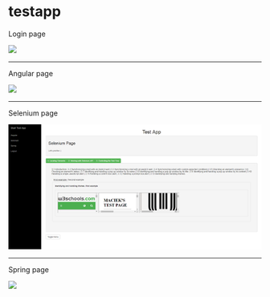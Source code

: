 # testapp

<p align="center">
  <p>Login page</p>
  <a href="https://raw.githubusercontent.com/maciekp85/testapp/3273da71563af06c39b4c669aef4f3cb59bf1057/src/main/webapp/assets/images/login_page.png"><img src="https://raw.githubusercontent.com/maciekp85/testapp/3273da71563af06c39b4c669aef4f3cb59bf1057/src/main/webapp/assets/images/login_page_small.png" /></a>
</p>
<hr>
<p align="center">
  <p>Angular page</p>
  <a href="https://raw.githubusercontent.com/maciekp85/testapp/3273da71563af06c39b4c669aef4f3cb59bf1057/src/main/webapp/assets/images/angular_page.png"><img src="https://raw.githubusercontent.com/maciekp85/testapp/3273da71563af06c39b4c669aef4f3cb59bf1057/src/main/webapp/assets/images/angular_page_small.png" /></a>
</p>
<hr>
<p align="center">
  <p>Selenium page</p>
  <a href="https://raw.githubusercontent.com/maciekp85/test-app/9b87823d998adc2e6399699d8138308d658d6a35/src/main/webapp/assets/images/selenium_page.png"><img src="https://raw.githubusercontent.com/maciekp85/test-app/9b87823d998adc2e6399699d8138308d658d6a35/src/main/webapp/assets/images/selenium_page_small.png" /></a>
</p>
<hr>
<p align="center">
  <p>Spring page</p>
   <a href="https://raw.githubusercontent.com/maciekp85/testapp/3273da71563af06c39b4c669aef4f3cb59bf1057/src/main/webapp/assets/images/spring_page.png"><img src="https://raw.githubusercontent.com/maciekp85/testapp/3273da71563af06c39b4c669aef4f3cb59bf1057/src/main/webapp/assets/images/spring_page_small.png" /></a>
</p>


